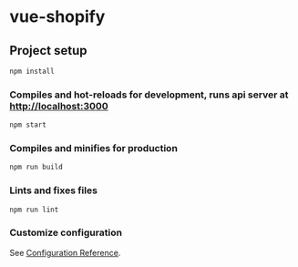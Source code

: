 # vue-shopify

## Project setup

```sh
npm install
```

### Compiles and hot-reloads for development, runs api server at [http://localhost:3000](http://localhost:3000)

```sh
npm start
```

### Compiles and minifies for production

```sh
npm run build
```

### Lints and fixes files

```sh
npm run lint
```

### Customize configuration

See [Configuration Reference](https://cli.vuejs.org/config/).
